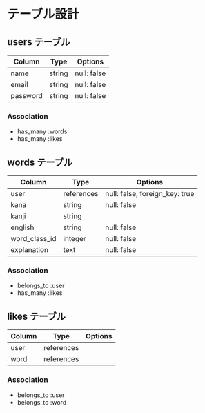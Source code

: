 # テーブル設計

## users テーブル

| Column   | Type   | Options     |
| -------- | ------ | ----------- |
| name     | string | null: false |
| email    | string | null: false |
| password | string | null: false |

### Association

- has_many :words
- has_many :likes

## words テーブル

| Column        | Type       | Options                        |
| ------------- | ---------  | -----------------------------  |
| user          | references | null: false, foreign_key: true |
| kana          | string     | null: false                    |
| kanji         | string     |
| english       | string     | null: false                    |
| word_class_id | integer    | null: false                    |
| explanation   | text       | null: false                    |

### Association

- belongs_to :user
- has_many :likes

## likes テーブル

| Column | Type       | Options                        |
| ------ | ---------- | ------------------------------ |
| user   | references |
| word   | references |

### Association

- belongs_to :user
- belongs_to :word